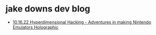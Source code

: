 # jake downs dev blog
- [10.16.22 Hyperdimensional Hacking - Adventures in making Nintendo Emulators Holographic](https://github.com/jakedowns/blog/blob/main/10_16_22.md)
